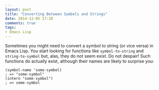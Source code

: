 ```yaml
---
layout: post
title: "Converting Between Symbols and Strings"
date: 2014-12-05 17:28
comments: true
tags:
- Emacs Lisp
---
```


Sometimes you might need to convert a symbol to string (or vice versa) in Emacs Lisp. You start
looking for functions like `symbol-to-string` and `string-to-symbol` but, alas, they do not seem exist.
Do not despair! Such functions do actually exist, although their names are likely to surprise you:

``` elisp
(symbol-name 'some-symbol)
; => "some-symbol"
(intern "some-symbol")
; => some-symbol
```
